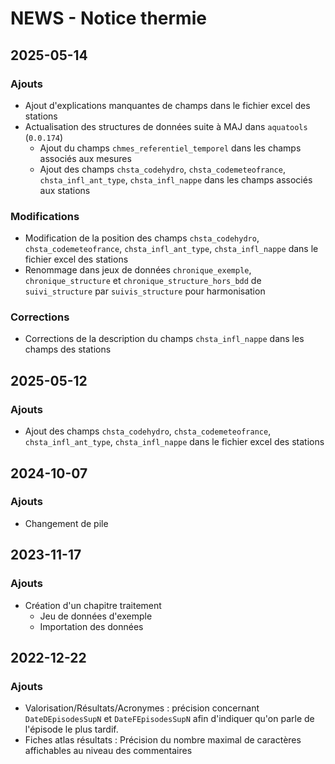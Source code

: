 # NEWS - Notice thermie

## 2025-05-14
### Ajouts
- Ajout d'explications manquantes de champs dans le fichier excel des stations
- Actualisation des structures de données suite à MAJ dans `aquatools` (`0.0.174`)
  * Ajout du champs `chmes_referentiel_temporel` dans les champs associés aux mesures
  * Ajout des champs `chsta_codehydro`, `chsta_codemeteofrance`, `chsta_infl_ant_type`, `chsta_infl_nappe` dans les champs associés aux stations

### Modifications
- Modification de la position des champs `chsta_codehydro`, `chsta_codemeteofrance`, `chsta_infl_ant_type`, `chsta_infl_nappe` dans le fichier excel des stations
- Renommage dans jeux de données `chronique_exemple`, `chronique_structure` et `chronique_structure_hors_bdd` de `suivi_structure` par `suivis_structure` pour harmonisation

### Corrections
- Corrections de la description du champs `chsta_infl_nappe` dans les champs des stations

## 2025-05-12
### Ajouts
- Ajout des champs `chsta_codehydro`, `chsta_codemeteofrance`, `chsta_infl_ant_type`, `chsta_infl_nappe` dans le fichier excel des stations

## 2024-10-07
### Ajouts
- Changement de pile

## 2023-11-17
### Ajouts
- Création d'un chapitre traitement
  * Jeu de données d'exemple
  * Importation des données

## 2022-12-22
### Ajouts
- Valorisation/Résultats/Acronymes : précision concernant `DateDEpisodesSupN` et `DateFEpisodesSupN` afin d'indiquer qu'on parle de l'épisode le plus tardif.
- Fiches atlas résultats : Précision du nombre maximal de caractères affichables au niveau des commentaires
